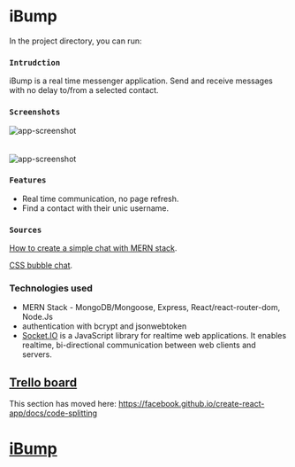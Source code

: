 
# iBump

In the project directory, you can run:

### `Intrudction`

iBump is a real time messenger application. Send and receive messages with no delay to/from a selected contact.<br />

### `Screenshots`

![app-screenshot](https://i.imgur.com/oEng6LN.png)
</br>
</br>
</br>
![app-screenshot](https://i.imgur.com/cCx75JE.png)


### `Features`

- Real time communication, no page refresh.
- Find a contact with their unic username.

### `Sources`

[How to create a simple chat with MERN stack](https://dev.to/armelpingault/how-to-create-a-simple-and-beautiful-chat-with-mongodb-express-react-and-node-js-mern-stack-29l6).

[CSS bubble chat](https://codepen.io/swards/pen/gxQmbj).


### Technologies used

- MERN Stack - MongoDB/Mongoose, Express, React/react-router-dom, Node.Js
- authentication with bcrypt and jsonwebtoken
- [Socket.IO](https://socket.io/) is a JavaScript library for realtime web applications. It enables realtime, bi-directional communication between web clients and servers.

## [Trello board](https://trello.com/b/1Uu14lCG/bump)

This section has moved here: https://facebook.github.io/create-react-app/docs/code-splitting

# [iBump](https://ibump.herokuapp.com/login)
